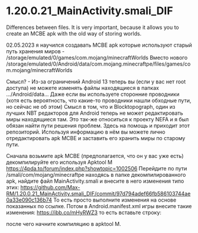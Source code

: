 # 1.20.0.21_MainActivity.smali_DIF
Differences between files. It is very important, because it allows you to create an MCBE apk with the old way of storing worlds.

02.05.2023 я научился создавать MCBE apk которые используют старый путь хранения миров - /storage/emulated/0/games/com.mojang/minecraftWorlds
Вместо нового /storage/emulated/0/Android/data/com.mojang.minecraftpe/files/games/com.mojang/minecraftWorlds

Смысл? - Из-за ограничений Android 13 теперь вы (если у вас нет root доступа) не можете изменять файлы находящиеся в папках  .../Android/data... Даже если вы используете сторонние проводники (хотя есть вероятность, что какие-то проводники нашли обходные пути, но сейчас не об этом)
Смысл в том, что и Blocktopograph, один из лучших NBT редакторов для Android теперь не может редактировать миры находящиеся там. Это так-же относиться к проекту NEFA и я был обязан найти пути решения проблем.
Здесь на помощь и приходит этот репозиторий. Используя информацию в нëм вы можете лично отредактировать apk MCBE и заставить его хранить миры по старому пути.

Сначала возьмите apk MCBE (предполагается, что он у вас уже есть) декомпилируйте его используя Apktool M https://4pda.to/forum/index.php?showtopic=1002506
Перейдите по пути /smali/com/mojang/minecraftpe находясь в папке декомпилированного apk, найдите файл  MainActivity.smali и внесите в него изменения типо этих: https://github.com/Max-RM/1.20.0.21_MainActivity.smali_DIF/commit/97d794adef66fb586103744ae0a33e090c136b74
То есть просто выполните изменения на основе показанных по ссылке.
Потом в Android.manifest.xml игры внесите такие изменения: https://ibb.co/mHyRWZ3 то есть вставьте строку: 

<uses-permission 
    	android:name="android.permission.MANAGE_EXTERNAL_STORAGE" />

после чего начните компиляцию в apktool M.
